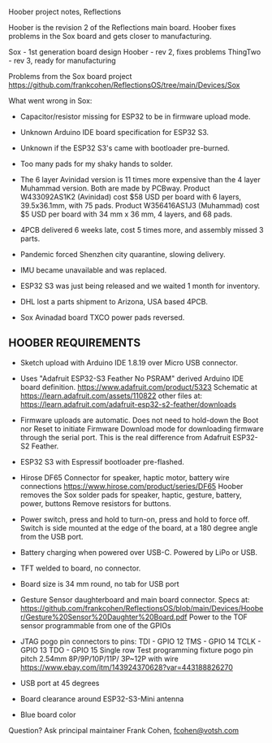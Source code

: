 Hoober project notes, Reflections

Hoober is the revision 2 of the Reflections main board. Hoober
fixes problems in the Sox board and gets closer to manufacturing.

Sox - 1st generation board design
Hoober - rev 2, fixes problems
ThingTwo - rev 3, ready for manufacturing

Problems from the Sox board project
https://github.com/frankcohen/ReflectionsOS/tree/main/Devices/Sox

What went wrong in Sox:

- Capacitor/resistor missing for ESP32 to be in firmware upload mode.

- Unknown Arduino IDE board specification for ESP32 S3.

- Unknown if the ESP32 S3's came with bootloader pre-burned.

- Too many pads for my shaky hands to solder.

- The 6 layer Avinidad version is 11 times more expensive than the 4 layer
Muhammad version. Both are made by PCBway. Product W433092AS1K2 (Avinidad)
cost $58 USD per board with 6 layers, 39.5x36.1mm, with 75 pads.
Product W356416AS1J3 (Muhammad) cost $5 USD per board with 34 mm x 36 mm,
4 layers, and 68 pads.

- 4PCB delivered 6 weeks late, cost 5 times more, and assembly missed
3 parts.

- Pandemic forced Shenzhen city quarantine, slowing delivery.

- IMU became unavailable and was replaced.

- ESP32 S3 was just being released and we waited 1 month for inventory.

- DHL lost a parts shipment to Arizona, USA based 4PCB.

- Sox Avinadad board TXCO power pads reversed.

HOOBER REQUIREMENTS
-------------------

- Sketch upload with Arduino IDE 1.8.19 over Micro USB connector.

- Uses "Adafruit ESP32-S3 Feather No PSRAM" derived Arduino IDE board definition.
  https://www.adafruit.com/product/5323
  Schematic at
  https://learn.adafruit.com/assets/110822
  other files at:
  https://learn.adafruit.com/adafruit-esp32-s2-feather/downloads

- Firmware uploads are automatic. Does not need to hold-down the Boot nor Reset
  to initiate Firmware Download mode for downloading firmware through the serial port.
  This is the real difference from Adafruit ESP32-S2 Feather.

- ESP32 S3 with Espressif bootloader pre-flashed.

- Hirose DF65 Connector for speaker, haptic motor, battery wire connections
  https://www.hirose.com/product/series/DF65
  Hoober removes the Sox solder pads for speaker, haptic, gesture, battery, power, buttons
  Remove resistors for buttons.

- Power switch, press and hold to turn-on, press and hold to force off. Switch is
  side mounted at the edge of the board, at a 180 degree angle from the USB port.

- Battery charging when powered over USB-C. Powered by LiPo or USB.

- TFT welded to board, no connector.

- Board size is 34 mm round, no tab for USB port

- Gesture Sensor daughterboard and main board connector. Specs at:
  https://github.com/frankcohen/ReflectionsOS/blob/main/Devices/Hoober/Gesture%20Sensor%20Daughter%20Board.pdf
  Power to the TOF sensor programmable from one of the GPIOs

- JTAG pogo pin connectors to pins:
  TDI - GPIO 12
  TMS - GPIO 14
  TCLK - GPIO 13
  TDO - GPIO 15
  Single row Test programming fixture pogo pin pitch 2.54mm 8P/9P/10P/11P/ 3P~12P with wire
  https://www.ebay.com/itm/143924370628?var=443188826270

- USB port at 45 degrees

- Board clearance around ESP32-S3-Mini antenna

- Blue board color

Question? Ask principal maintainer Frank Cohen, fcohen@votsh.com
